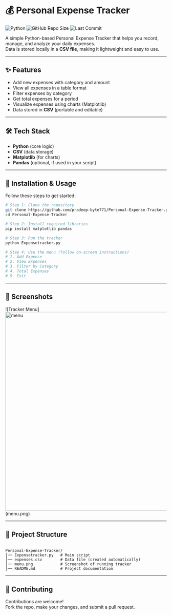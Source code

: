 # 💰 Personal Expense Tracker

![Python](https://img.shields.io/badge/Python-3.11-blue?logo=python&logoColor=white)
![GitHub Repo Size](https://img.shields.io/github/repo-size/pradeep-byte771/Personal-Expense-Tracker)
![Last Commit](https://img.shields.io/github/last-commit/pradeep-byte771/Personal-Expense-Tracker)

A simple Python-based Personal Expense Tracker that helps you record, manage, and analyze your daily expenses.  
Data is stored locally in a **CSV file**, making it lightweight and easy to use.

---

## ✨ Features
- Add new expenses with category and amount  
- View all expenses in a table format  
- Filter expenses by category  
- Get total expenses for a period  
- Visualize expenses using charts (Matplotlib)  
- Data stored in **CSV** (portable and editable)  

---

## 🛠️ Tech Stack
- **Python** (core logic)  
- **CSV** (data storage)  
- **Matplotlib** (for charts)  
- **Pandas** (optional, if used in your script)  

---

## 🚀 Installation & Usage


Follow these steps to get started:

```bash
# Step 1: Clone the repository
git clone https://github.com/pradeep-byte771/Personal-Expense-Tracker.git
cd Personal-Expense-Tracker

# Step 2: Install required libraries
pip install matplotlib pandas

# Step 3: Run the tracker
python Expensetracker.py

# Step 4: Use the menu (follow on-screen instructions)
# 1. Add Expense
# 2. View Expenses
# 3. Filter by Category
# 4. Total Expenses
# 5. Exit


```

---

## 📸 Screenshots

![Tracker Menu]<img width="1496" height="620" alt="menu" src="https://github.com/user-attachments/assets/68203629-ffb3-4e56-8419-68a6a4ecbf05" />
(menu.png)

---

## 📂 Project Structure

```bash<img width="1496" height="620" alt="menu" src="https://github.com/user-attachments/assets/9ee1ec90-2d8c-486e-8cf9-2ab863e14d81" />

Personal-Expense-Tracker/
│── Expensetracker.py   # Main script
│── expenses.csv        # Data file (created automatically)
│── menu.png            # Screenshot of running tracker
│── README.md           # Project documentation

```

---

## 🤝 Contributing

Contributions are welcome!  
Fork the repo, make your changes, and submit a pull request.

